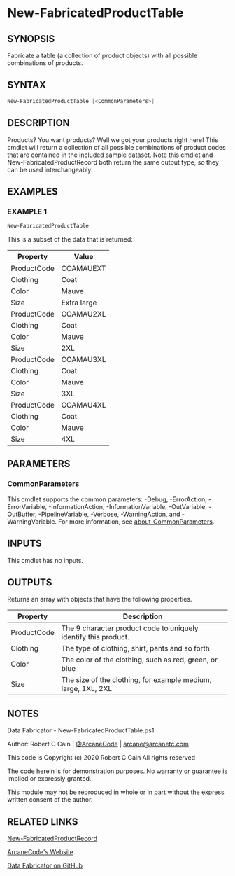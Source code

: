 # New-FabricatedProductTable

## SYNOPSIS

Fabricate a table (a collection of product objects) with all possible combinations of products.

## SYNTAX

```powershell
New-FabricatedProductTable [<CommonParameters>]
```

## DESCRIPTION

Products?
You want products?
Well we got your products right here!
This cmdlet will return a collection of all possible combinations of product codes that are contained in the included sample dataset.
Note this cmdlet and New-FabricatedProductRecord both return the same output type, so they can be used interchangeably.

## EXAMPLES

### EXAMPLE 1

```powershell
New-FabricatedProductTable
```

This is a subset of the data that is returned:


Property | Value
| ----- | ------ |
ProductCode | COAMAUEXT
Clothing    | Coat
Color       | Mauve
Size        | Extra large
ProductCode | COAMAU2XL
Clothing    | Coat
Color       | Mauve
Size        | 2XL
ProductCode | COAMAU3XL
Clothing    | Coat
Color       | Mauve
Size        | 3XL
ProductCode | COAMAU4XL
Clothing    | Coat
Color       | Mauve
Size        | 4XL

## PARAMETERS

### CommonParameters

This cmdlet supports the common parameters: -Debug, -ErrorAction, -ErrorVariable, -InformationAction, -InformationVariable, -OutVariable, -OutBuffer, -PipelineVariable, -Verbose, -WarningAction, and -WarningVariable. For more information, see [about_CommonParameters](http://go.microsoft.com/fwlink/?LinkID=113216).

## INPUTS

This cmdlet has no inputs.

## OUTPUTS

Returns an array with objects that have the following properties.

Property | Description
| ----- | ------ |
ProductCode | The 9 character product code to uniquely identify this product.
Clothing    | The type of clothing, shirt, pants and so forth
Color       | The color of the clothing, such as red, green, or blue
Size        | The size of the clothing, for example medium, large, 1XL, 2XL

## NOTES

Data Fabricator - New-FabricatedProductTable.ps1

Author: Robert C Cain | [@ArcaneCode](https://twitter.com/arcanecode) | arcane@arcanetc.com

This code is Copyright (c) 2020 Robert C Cain All rights reserved

The code herein is for demonstration purposes.
No warranty or guarantee is implied or expressly granted.

This module may not be reproduced in whole or in part without
the express written consent of the author.

## RELATED LINKS

[New-FabricatedProductRecord](https://github.com/arcanecode/DataFabricator/blob/master/Documentation/New-FabricatedProductRecord.md)

[ArcaneCode's Website](http://arcanecode.me)

[Data Fabricator on GitHub](http://datafabricator.com)
